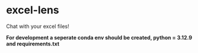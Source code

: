 # excel-lens
Chat with your excel files!

**For development a seperate conda env should be created, python = 3.12.9 and requirements.txt**